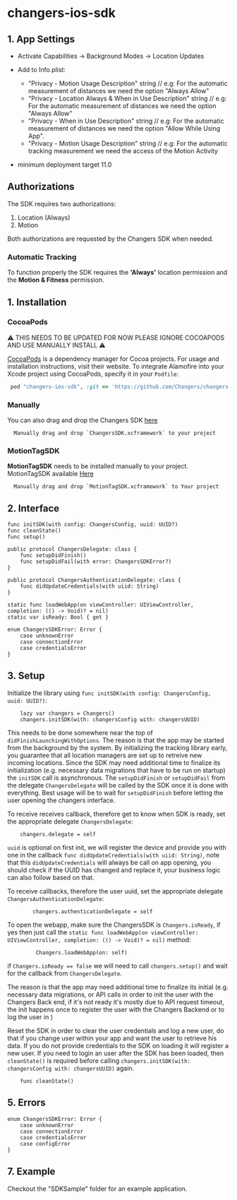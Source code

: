 # changers-ios-sdk

## 1. App Settings
+ Activate Capabilities -> Background Modes -> Location Updates
+ Add to Info.plist: 
	+ "Privacy - Motion Usage Description" string // e.g: For the automatic measurement of distances we need the option "Always Allow"
	+ "Privacy - Location Always & When in Use Description" string // e.g: For the automatic measurement of distances we need the option "Always Allow"
	+ "Privacy - When in Use Description" string // e.g: For the automatic measurement of distances we need the option "Allow While Using App".
	+ "Privacy - Motion Usage Description" string // e.g: For the automatic tracking measurement we need the access of the Motion Activity

+ minimum deployment target 11.0

## Authorizations
The SDK requires two authorizations:  

1. Location (Always)
2. Motion

Both authorizations are requested by the Changers SDK when needed.

### Automatic Tracking
To function properly the SDK requires the **'Always'** location permission and the **Motion & Fitness** permission.


## 1. Installation

### CocoaPods

⚠️ THIS NEEDS TO BE UPDATED FOR NOW PLEASE IGNORE COCOAPODS AND USE MANUALLY INSTALL ⚠️

[CocoaPods](https://cocoapods.org) is a dependency manager for Cocoa projects. For usage and installation instructions, visit their website. To integrate Alamofire into your Xcode project using CocoaPods, specify it in your `Podfile`:

```ruby
 pod "changers-ios-sdk", :git => 'https://github.com/Changers/changers-ios-sdk.git'
```

### Manually

You can also drag and drop the Changers SDK [here](https://github.com/Changers/changers-ios-sdk/tree/master/ChangersSDK.xcframework)

```
  Manually drag and drop `ChangersSDK.xcframework` to your project
```

### MotionTagSDK

**MotionTagSDK** needs to be installed manually to your project. MotionTagSDK available [Here](https://github.com/Changers/changers-ios-sdk/tree/master/MotionTagSDK.xcframework)


```
  Manually drag and drop `MotionTagSDK.xcframework` to Your project
```

  
## 2. Interface 

```
func initSDK(with config: ChangersConfig, uuid: UUID?)
func cleanState()
func setup()
```

```
public protocol ChangersDelegate: class {
    func setupDidFinish()
    func setupDidFail(with error: ChangersSDKError?)
}

```

```
public protocol ChangersAuthenticationDelegate: class {
    func didUpdateCredentials(with uiid: String)
}

```


```
static func loadWebApp(on viewController: UIViewController, completion: (() -> Void)? = nil)
static var isReady: Bool { get }

```

```
enum ChangersSDKError: Error {
    case unknownError
    case connectionError
    case credentialsError
}
```



## 3. Setup

Initialize the library using ```func initSDK(with config: ChangersConfig, uuid: UUID?)```:


```
    lazy var changers = Changers()
    changers.initSDK(with: changersConfig with: changersUUID)
```

This needs to be done somewhere near the top of ```didFinishLaunchingWithOptions```. The reason is that the app may be started from the background by the system. By initializing the tracking library early, you guarantee that all location managers are set up to retreive new incoming locations.
Since the SDK may need additional time to finalize its initialization (e.g. necessary data migrations that have to be run on startup) the `initSDK` call is asynchronous. The `setupDidFinish` or `setupDidFail` from the delegate `ChangersDelegate` will be called by the SDK once it is done with everything. Best usage will be to wait for `setupDidFinish` before letting the user opening the changers interface.

To receive receives callback, therefore get to know when SDK is ready, set the appropriate delegate ```ChangersDelegate```:

        changers.delegate = self

`uuid` is optional on first init, we will register the device and provide you with one in the callback `func didUpdateCredentials(with uiid: String)`, note that this `didUpdateCredentials` will always be call on app opening, you should check if the UUID has changed and replace it, your business logic can also follow based on that.


To receive callbacks, therefore the user uuid, set the appropriate delegate ```ChangersAuthenticationDelegate```:

```
        changers.authenticationDelegate = self
```
 

To open the webapp, make sure the ChangersSDK is `Changers.isReady`, if yes then just call the ```static func loadWebApp(on viewController: UIViewController, completion: (() -> Void)? = nil)``` method:

```
         Changers.loadWebApp(on: self)
```

if `Changers.isReady == false` we will need to call `changers.setup()` and wait for the callback from `ChangersDelegate`.

The reason is that the app may need additional time to finalize its initial (e.g. necessary data migrations, or API calls in order to init the user with the Changers Back end, if it's not ready it's mostly due to API request timeout, the init happens once to register the user with the Changers Backend or to log the user in )


Reset the SDK in order to clear the user credentials and log a new user, do that if you change user within your app and want the user to retrieve his data. If you do not provide credentials to the SDK on loading it will register a new user. If you need to login an user after the SDK has been loaded, then `cleanState()` is required before calling `changers.initSDK(with: changersConfig with: changersUUID)` again.

```
	func cleanState()
```

## 5. Errors


```
enum ChangersSDKError: Error {
    case unknownError
    case connectionError
    case credentialsError
    case configError
}
```


## 7. Example

Checkout the "SDKSample" folder   for an example application.

